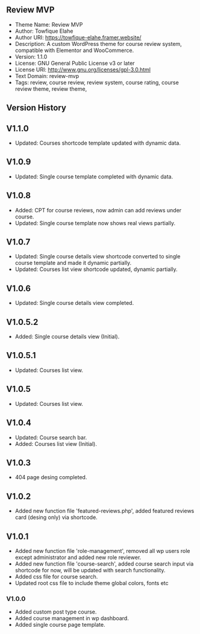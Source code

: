 ## Review MVP

- Theme Name: Review MVP
- Author: Towfique Elahe
- Author URI: https://towfique-elahe.framer.website/
- Description: A custom WordPress theme for course review system, compatible with Elementor and WooCommerce.
- Version: 1.1.0
- License: GNU General Public License v3 or later
- License URI: http://www.gnu.org/licenses/gpl-3.0.html
- Text Domain: review-mvp
- Tags: review, course review, review system, course rating, course review theme, review theme,

## Version History

## V1.1.0

- Updated: Courses shortcode template updated with dynamic data.

## V1.0.9

- Updated: Single course template completed with dynamic data.

## V1.0.8

- Added: CPT for course reviews, now admin can add reviews under course.
- Updated: Single course template now shows real views partially.

## V1.0.7

- Updated: Single course details view shortcode converted to single course template and made it dynamic partially.
- Updated: Courses list view shortcode updated, dynamic partially.

## V1.0.6

- Updated: Single course details view completed.

## V1.0.5.2

- Added: Single course details view (Initial).

## V1.0.5.1

- Updated: Courses list view.

## V1.0.5

- Updated: Courses list view.

## V1.0.4

- Updated: Course search bar.
- Added: Courses list view (Initial).

## V1.0.3

- 404 page desing completed.

## V1.0.2

- Added new function file 'featured-reviews.php', added featured reviews card (desing only) via shortcode.

## V1.0.1

- Added new function file 'role-management', removed all wp users role except administrator and added new role reviewer.
- Added new function file 'course-search', added course search input via shortcode for now, will be updated with search functionality.
- Added css file for course search.
- Updated root css file to include theme global colors, fonts etc

### V1.0.0

- Added custom post type course.
- Added course management in wp dashboard.
- Added single course page template.
